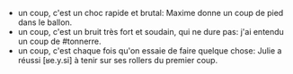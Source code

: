 - un coup, c'est un choc rapide et brutal: Maxime donne un coup de pied dans le ballon.
- un coup, c'est un bruit très fort et soudain, qui ne dure pas: j'ai entendu un coup de #tonnerre.
- un coup, c'est chaque fois qu'on essaie de faire quelque chose: Julie a réussi [ʁe.y.si] à tenir sur ses rollers du premier coup.